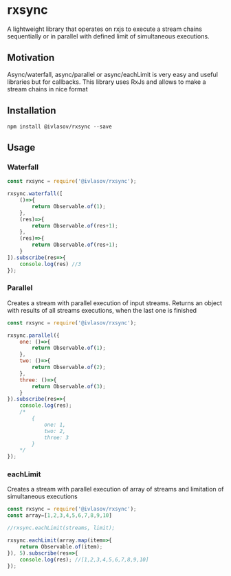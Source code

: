 # rxsync

A lightweight library that operates on rxjs to execute a stream chains sequentially or in parallel with defined limit of simultaneous executions.

## Motivation 

Async/waterfall, async/parallel or async/eachLimit is very easy and useful libraries but for callbacks. This library uses RxJs and allows to make a stream chains in nice format

## Installation

`npm install @ivlasov/rxsync --save`

## Usage 

### Waterfall
```javascript
const rxsync = require('@ivlasov/rxsync');

rxsync.waterfall([
	()=>{
		return Observable.of(1);
	},
	(res)=>{
		return Observable.of(res+1);
	},
	(res)=>{
		return Observable.of(res+1);
	}
]).subscribe(res=>{
	console.log(res) //3
});
```

### Parallel
Creates a stream with parallel execution of input streams. Returns an object with results of all streams executions, when the last one is finished

```javascript
const rxsync = require('@ivlasov/rxsync');

rxsync.parallel({
	one: ()=>{
		return Observable.of(1);
	},
	two: ()=>{
		return Observable.of(2);
	},	
	three: ()=>{
		return Observable.of(3);
	}
}).subscribe(res=>{
	console.log(res);
	/*
		{
			one: 1,
			two: 2,
			three: 3
		}
	*/
});
```

### eachLimit
Creates a stream with parallel execution of array of streams and limitation of simultaneous executions

```javascript
const rxsync = require('@ivlasov/rxsync');
const array=[1,2,3,4,5,6,7,8,9,10]

//rxsync.eachLimit(streams, limit);

rxsync.eachLimit(array.map(item=>{
	return Observable.of(item);
}), 5).subscribe(res=>{
	console.log(res); //[1,2,3,4,5,6,7,8,9,10]	
});
```